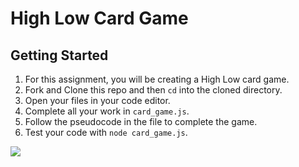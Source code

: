 # High Low Card Game

## Getting Started

1. For this assignment, you will be creating a High Low card game.
1. Fork and Clone this repo and then `cd` into the cloned directory. 
1. Open your files in your code editor.  
1. Complete all your work in `card_game.js`.  
1. Follow the pseudocode in the file to complete the game.  
1. Test your code with `node card_game.js`.

![](https://media.giphy.com/media/httS0Xzi9ZMQ0/giphy.gif)
